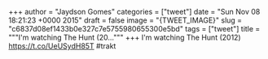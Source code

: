 
+++
author = "Jaydson Gomes"
categories = ["tweet"]
date = "Sun Nov 08 18:21:23 +0000 2015"
draft = false
image = "{TWEET_IMAGE}"
slug = "c6837d08ef1433b0e327c7e5755980655300e5bd"
tags = ["tweet"]
title = """I'm watching The Hunt (20..."""
+++
I'm watching The Hunt (2012) https://t.co/UeUSydH85T #trakt
